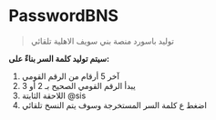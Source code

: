 # PasswordBNS
>توليد باسورد منصة بني سويف الاهلية تلقائي

**سيتم توليد كلمة السر بناءً على:**
1. آخر 5 أرقام من الرقم القومي
2. يبدأ الرقم القومي الصحيح بـ 2 أو 3
3. اللاحقة الثابتة @sis
4. اضغط ع كلمة السر المستخرجة وسوف يتم النسخ تلقائي
